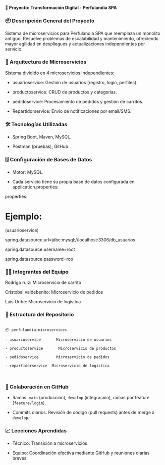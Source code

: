 
**🧾 Proyecto: Transformación Digital - Perfulandia SPA**

### 📦 Descripción General del Proyecto

Sistema de microservicios para Perfulandia SPA que reemplaza un monolito antiguo. Resuelve problemas de escalabilidad y mantenimiento, ofreciendo mayor agilidad en despliegues y actualizaciones independientes por servicio.

### 🧩 Arquitectura de Microservicios

Sistema dividido en 4 microservicios independientes:

- usuarioservice: Gestión de usuarios (registro, login, perfiles).

- productoservice: CRUD de productos y categorías.

- pedidoservice: Procesamiento de pedidos y gestión de carritos.

- Repartidorservice: Envío de notificaciones por email/SMS.

### 🛠️ Tecnologías Utilizadas

- Spring Boot, Maven, MySQL.

- Postman (pruebas), GitHub .

### 🗄️ Configuración de Bases de Datos

- Motor: MySQL.

- Cada servicio tiene su propia base de datos configurada en application.properties:

properties:

# Ejemplo:
(usuarioservice)

spring.datasource.url=jdbc:mysql://localhost:3306/db_usuarios

spring.datasource.username=root

spring.datasource.password=roo

### 🧑‍💻 Integrantes del Equipo

Rodrigo ruiz: Microservicio de carrito

Cristobal valdebenito: Microservicio de pedidos

Luis Uribe: Microservicio de logística

### 📂 Estructura del Repositorio

```

📦 perfulandia-microservices

- usuarioservice       Microservicio de usuarios

- productoservice       Microservicio de productos

- pedidoservice        Microservicio de pedidos

- repartidorservice  Microservicio de logistica



```

### 👥 Colaboración en GitHub

- Ramas: `main` (producción), `develop` (integración), ramas por feature (`feature/login`).

- Commits diarios. Revisión de código (pull requests) antes de merge a `develop`.

### 📈 Lecciones Aprendidas

- Técnico: Transición a microservicios.

- Equipo: Coordinación efectiva mediante GitHub y reuniones diarias breves.
